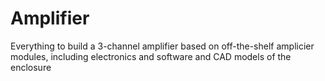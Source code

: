 # Amplifier
Everything to build a 3-channel amplifier based on off-the-shelf amplicier modules, including electronics and software and CAD models of the enclosure
